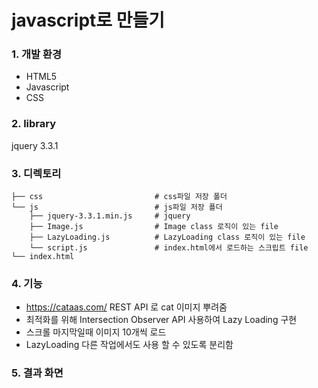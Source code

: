 # javascript로  만들기

### 1. 개발 환경
- HTML5
- Javascript
- CSS

### 2. library
jquery	3.3.1

### 3. 디렉토리     
    ├── css                         # css파일 저장 폴더     
    └── js                          # js파일 저장 푤더       
        ├── jquery-3.3.1.min.js     # jquery     
        ├── Image.js                # Image class 로직이 있는 file      
        ├── LazyLoading.js          # LazyLoading class 로직이 있는 file      
        └── script.js               # index.html에서 로드하는 스크립트 file      
    └── index.html                     
    
### 4. 기능 
- https://cataas.com/ REST API 로 cat 이미지 뿌려줌 
- 최적화를 위해 Intersection Observer API 사용하여 Lazy Loading 구현 
- 스크롤 마지막일때 이미지 10개씩 로드 
- LazyLoading 다른 작업에서도 사용 할 수 있도록 분리함  

### 5. 결과 화면
